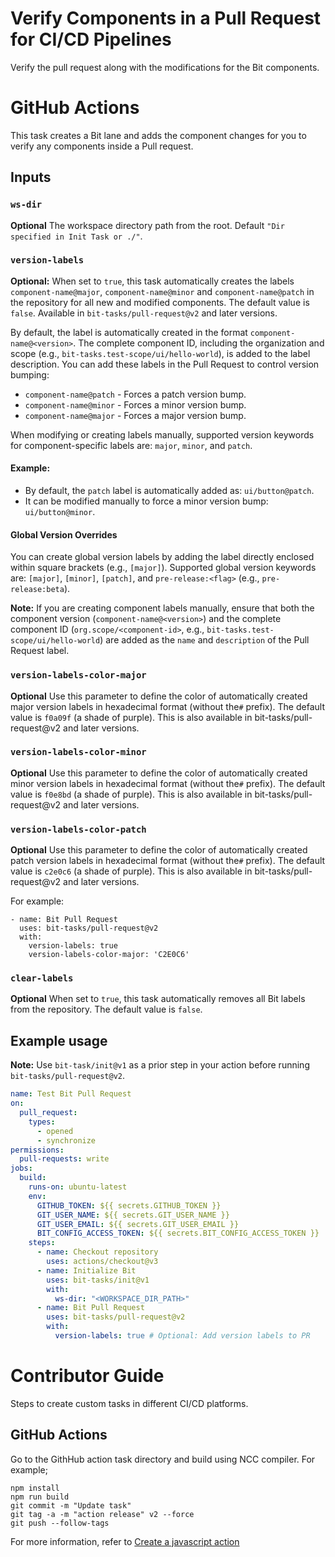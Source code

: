 # Verify Components in a Pull Request for CI/CD Pipelines

Verify the pull request along with the modifications for the Bit components.

# GitHub Actions

This task creates a Bit lane and adds the component changes for you to verify any components inside a Pull request.

## Inputs

### `ws-dir`

**Optional** The workspace directory path from the root. Default `"Dir specified in Init Task or ./"`.

### `version-labels`

**Optional:** When set to `true`, this task automatically creates the labels `component-name@major`, `component-name@minor` and `component-name@patch` in the repository for all new and modified components. The default value is `false`. Available in `bit-tasks/pull-request@v2` and later versions.

By default, the label is automatically created in the format `component-name@<version>`. The complete component ID, including the organization and scope (e.g., `bit-tasks.test-scope/ui/hello-world`), is added to the label description. You can add these labels in the Pull Request to control version bumping:

- `component-name@patch` - Forces a patch version bump.
- `component-name@minor` - Forces a minor version bump.
- `component-name@major` - Forces a major version bump.

When modifying or creating labels manually, supported version keywords for component-specific labels are: `major`, `minor`, and `patch`.

#### Example:

- By default, the `patch` label is automatically added as: `ui/button@patch`.
- It can be modified manually to force a minor version bump: `ui/button@minor`.

#### Global Version Overrides

You can create global version labels by adding the label directly enclosed within square brackets (e.g., `[major]`). Supported global version keywords are: `[major]`, `[minor]`, `[patch]`, and `pre-release:<flag>` (e.g., `pre-release:beta`).

**Note:** If you are creating component labels manually, ensure that both the component version (`component-name@<version>`) and the complete component ID (`org.scope/<component-id>`, e.g., `bit-tasks.test-scope/ui/hello-world`) are added as the `name` and `description` of the Pull Request label.

### `version-labels-color-major`

**Optional** Use this parameter to define the color of automatically created major version labels in hexadecimal format (without the`#` prefix). The default value is `f0a09f` (a shade of purple). This is also available in bit-tasks/pull-request@v2 and later versions.

### `version-labels-color-minor`

**Optional** Use this parameter to define the color of automatically created minor version labels in hexadecimal format (without the`#` prefix). The default value is `f0e8bd` (a shade of purple). This is also available in bit-tasks/pull-request@v2 and later versions.

### `version-labels-color-patch`

**Optional** Use this parameter to define the color of automatically created patch version labels in hexadecimal format (without the`#` prefix). The default value is `c2e0c6` (a shade of purple). This is also available in bit-tasks/pull-request@v2 and later versions.

For example:

```
- name: Bit Pull Request
  uses: bit-tasks/pull-request@v2
  with:
    version-labels: true
    version-labels-color-major: 'C2E0C6'
```

### `clear-labels`

**Optional** When set to `true`, this task automatically removes all Bit labels from the repository. The default value is `false`.

## Example usage

**Note:** Use `bit-task/init@v1` as a prior step in your action before running `bit-tasks/pull-request@v2`.

```yaml
name: Test Bit Pull Request
on:
  pull_request:
    types:
      - opened
      - synchronize
permissions:
  pull-requests: write
jobs:
  build:
    runs-on: ubuntu-latest
    env:
      GITHUB_TOKEN: ${{ secrets.GITHUB_TOKEN }}
      GIT_USER_NAME: ${{ secrets.GIT_USER_NAME }}
      GIT_USER_EMAIL: ${{ secrets.GIT_USER_EMAIL }}
      BIT_CONFIG_ACCESS_TOKEN: ${{ secrets.BIT_CONFIG_ACCESS_TOKEN }}
    steps:
      - name: Checkout repository
        uses: actions/checkout@v3
      - name: Initialize Bit
        uses: bit-tasks/init@v1
        with:
          ws-dir: "<WORKSPACE_DIR_PATH>"
      - name: Bit Pull Request
        uses: bit-tasks/pull-request@v2
        with:
          version-labels: true # Optional: Add version labels to PR
```

# Contributor Guide

Steps to create custom tasks in different CI/CD platforms.

## GitHub Actions

Go to the GithHub action task directory and build using NCC compiler. For example;

```
npm install
npm run build
git commit -m "Update task"
git tag -a -m "action release" v2 --force
git push --follow-tags
```

For more information, refer to [Create a javascript action](https://docs.github.com/en/actions/creating-actions/creating-a-javascript-action)
